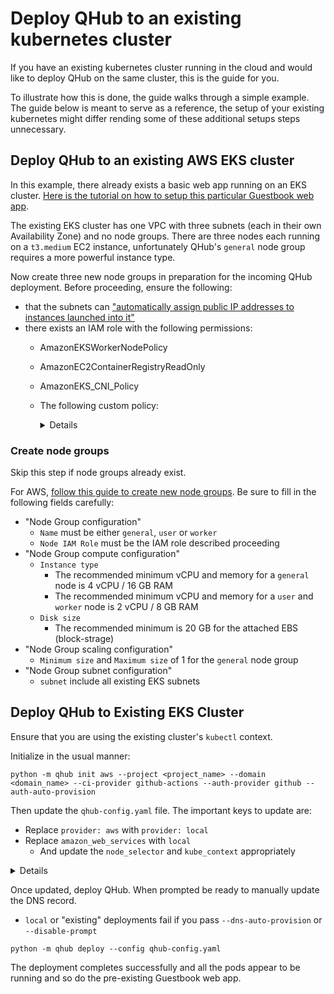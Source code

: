 # Deploy QHub to an existing kubernetes cluster

If you have an existing kubernetes cluster running in the cloud and would like to deploy QHub on the same cluster, this is the guide for you.

To illustrate how this is done, the guide walks through a simple example. The guide below is meant to serve as a reference, the setup of your existing kubernetes might differ
rending some of these additional setups steps unnecessary.

## Deploy QHub to an existing AWS EKS cluster

In this example, there already exists a basic web app running on an EKS cluster.
[Here is the tutorial on how to setup this particular Guestbook web app](https://logz.io/blog/amazon-eks-cluster/).

The existing EKS cluster has one VPC with three subnets (each in their own Availability Zone) and no node groups. There are three nodes each running on a `t3.medium` EC2 instance,
unfortunately QHub's `general` node group requires a more powerful instance type.

Now create three new node groups in preparation for the incoming QHub deployment. Before proceeding, ensure the following:

- that the subnets can
  ["automatically assign public IP addresses to instances launched into it"](https://docs.aws.amazon.com/vpc/latest/userguide/vpc-ip-addressing.html#subnet-public-ip)
- there exists an IAM role with the following permissions:
  - AmazonEKSWorkerNodePolicy

  - AmazonEC2ContainerRegistryReadOnly

  - AmazonEKS_CNI_Policy

  - The following custom policy:

    <details>

    ```json
    {
        "Version": "2012-10-17",
        "Statement": [
            {
                "Sid": "eksWorkerAutoscalingAll",
                "Effect": "Allow",
                "Action": [
                    "ec2:DescribeLaunchTemplateVersions",
                    "autoscaling:DescribeTags",
                    "autoscaling:DescribeLaunchConfigurations",
                    "autoscaling:DescribeAutoScalingInstances",
                    "autoscaling:DescribeAutoScalingGroups"
                ],
                "Resource": "*"
            },
            {
                "Sid": "eksWorkerAutoscalingOwn",
                "Effect": "Allow",
                "Action": [
                    "autoscaling:UpdateAutoScalingGroup",
                    "autoscaling:TerminateInstanceInAutoScalingGroup",
                    "autoscaling:SetDesiredCapacity"
                ],
                "Resource": "*",
                "Condition": {
                    "StringEquals": {
                        "autoscaling:ResourceTag/k8s.io/cluster-autoscaler/enabled": [
                            "true"
                        ],
                        "autoscaling:ResourceTag/kubernetes.io/cluster/eaeeks": [
                            "owned"
                        ]
                    }
                }
            }
        ]
    }
    ```

    </details>

### Create node groups

Skip this step if node groups already exist.

For AWS, [follow this guide to create new node groups](https://docs.aws.amazon.com/eks/latest/userguide/create-managed-node-group.html). Be sure to fill in the following fields
carefully:

- "Node Group configuration"
  - `Name` must be either `general`, `user` or `worker`
  - `Node IAM Role` must be the IAM role described proceeding
- "Node Group compute configuration"
  - `Instance type`
    - The recommended minimum vCPU and memory for a `general` node is 4 vCPU / 16 GB RAM
    - The recommended minimum vCPU and memory for a `user` and `worker` node is 2 vCPU / 8 GB RAM
  - `Disk size`
    - The recommended minimum is 20 GB for the attached EBS (block-strage)
- "Node Group scaling configuration"
  - `Minimum size` and `Maximum size` of 1 for the `general` node group
- "Node Group subnet configuration"
  - `subnet` include all existing EKS subnets

## Deploy QHub to Existing EKS Cluster

Ensure that you are using the existing cluster's `kubectl` context.

Initialize in the usual manner:

```
python -m qhub init aws --project <project_name> --domain <domain_name> --ci-provider github-actions --auth-provider github --auth-auto-provision
```

Then update the `qhub-config.yaml` file. The important keys to update are:

- Replace `provider: aws` with `provider: local`
- Replace `amazon_web_services` with `local`
  - And update the `node_selector` and `kube_context` appropriately

<details>

```
project_name: <project_name>
provider: local
domain: <domain_name>
certificate:
  type: self-signed
security:
  authentication:
    type: GitHub
    config:
      client_id:
      client_secret:
      oauth_callback_url: https://<domain_name>/hub/oauth_callback
default_images:
  jupyterhub: quansight/qhub-jupyterhub:v0.3.13
  jupyterlab: quansight/qhub-jupyterlab:v0.3.13
  dask_worker: quansight/qhub-dask-worker:v0.3.13
storage:
  conda_store: 60Gi
  shared_filesystem: 100Gi
theme:
  jupyterhub:
    hub_title: QHub - eaeexisting
    hub_subtitle: Autoscaling Compute Environment on Amazon Web Services
    welcome: Welcome to eaeexisting.qhub.dev. It's maintained by <a href="http://quansight.com">Quansight
      staff</a>. The hub's configuration is stored in a github repository based on
      <a href="https://github.com/Quansight/qhub/">https://github.com/Quansight/qhub/</a>.
      To provide feedback and report any technical problems, please use the <a href="https://github.com/Quansight/qhub/issues">github
      issue tracker</a>.
    logo: /hub/custom/images/jupyter_qhub_logo.svg
    primary_color: '#4f4173'
    secondary_color: '#957da6'
    accent_color: '#32C574'
    text_color: '#111111'
    h1_color: '#652e8e'
    h2_color: '#652e8e'
monitoring:
  enabled: true
cdsdashboards:
  enabled: true
  cds_hide_user_named_servers: true
  cds_hide_user_dashboard_servers: false
ci_cd:
  type: github-actions
  branch: main
terraform_state:
  type: remote
namespace: dev
local:
  kube_context: arn:aws:eks:<region>:xxxxxxxxxxxx:cluster/<existing_cluster_name>
  node_selectors:
    general:
      key: eks.amazonaws.com/nodegroup
      value: general
    user:
      key: eks.amazonaws.com/nodegroup
      value: user
    worker:
      key: eks.amazonaws.com/nodegroup
      value: worker
profiles:
  jupyterlab:
  - display_name: Small Instance
    description: Stable environment with 1 cpu / 4 GB ram
    default: true
    kubespawner_override:
      cpu_limit: 1
      cpu_guarantee: 0.75
      mem_limit: 4G
      mem_guarantee: 2.5G
      image: quansight/qhub-jupyterlab:v0.3.13
  - display_name: Medium Instance
    description: Stable environment with 2 cpu / 8 GB ram
    kubespawner_override:
      cpu_limit: 2
      cpu_guarantee: 1.5
      mem_limit: 8G
      mem_guarantee: 5G
      image: quansight/qhub-jupyterlab:v0.3.13
  dask_worker:
    Small Worker:
      worker_cores_limit: 1
      worker_cores: 0.75
      worker_memory_limit: 4G
      worker_memory: 2.5G
      worker_threads: 1
      image: quansight/qhub-dask-worker:v0.3.13
    Medium Worker:
      worker_cores_limit: 2
      worker_cores: 1.5
      worker_memory_limit: 8G
      worker_memory: 5G
      worker_threads: 2
      image: quansight/qhub-dask-worker:v0.3.13
environments:
  environment-dask.yaml:
    name: dask
    channels:
    - conda-forge
    dependencies:
    - python
    - ipykernel
    - ipywidgets
    - qhub-dask ==0.3.13
    - python-graphviz
    - numpy
    - numba
    - pandas
  environment-dashboard.yaml:
    name: dashboard
    channels:
    - conda-forge
    dependencies:
    - python==3.9.7
    - ipykernel==6.4.1
    - ipywidgets==7.6.5
    - qhub-dask==0.3.13
    - param==1.11.1
    - python-graphviz==0.17
    - matplotlib==3.4.3
    - panel==0.12.7
    - voila==0.2.16
    - streamlit==1.0.0
    - dash==2.0.0
    - cdsdashboards-singleuser==0.5.7

```

</details>

Once updated, deploy QHub. When prompted be ready to manually update the DNS record.

- `local` or "existing" deployments fail if you pass `--dns-auto-provision` or `--disable-prompt`

```
python -m qhub deploy --config qhub-config.yaml
```

The deployment completes successfully and all the pods appear to be running and so do the pre-existing Guestbook web app.
